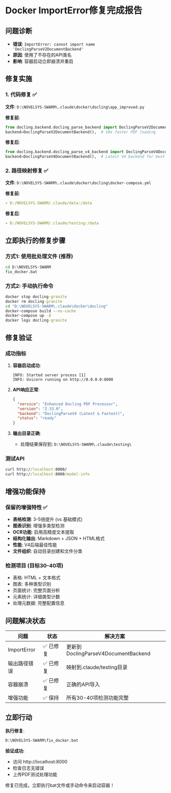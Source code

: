 # Docker ImportError修复完成报告

## 问题诊断
- **错误**: `ImportError: cannot import name 'DoclingParseV2DocumentBackend'`
- **原因**: 使用了不存在的API类名
- **影响**: 容器启动立即崩溃并重启

## 修复实施

### 1. 代码修复 ✅
**文件**: `D:\NOVELSYS-SWARM\.claude\docker\docling\app_improved.py`

**修复前**:
```python
from docling.backend.docling_parse_backend import DoclingParseV2DocumentBackend
backend=DoclingParseV2DocumentBackend(),  # 10x faster PDF loading
```

**修复后**:
```python
from docling.backend.docling_parse_v4_backend import DoclingParseV4DocumentBackend
backend=DoclingParseV4DocumentBackend(),  # Latest V4 backend for best performance
```

### 2. 路径映射修复 ✅
**文件**: `D:\NOVELSYS-SWARM\.claude\docker\docling\docker-compose.yml`

**修复前**:
```yaml
- D:/NOVELSYS-SWARM/.claude/data:/data
```

**修复后**:
```yaml
- D:/NOVELSYS-SWARM/.claude/testing:/data
```

## 立即执行的修复步骤

### 方式1: 使用批处理文件 (推荐)
```cmd
cd D:\NOVELSYS-SWARM
fix_docker.bat
```

### 方式2: 手动执行命令
```cmd
docker stop docling-granite
docker rm docling-granite
cd "D:\NOVELSYS-SWARM\.claude\docker\docling"
docker-compose build --no-cache
docker-compose up -d
docker logs docling-granite
```

## 修复验证

### 成功指标
1. **容器启动成功**:
   ```
   INFO: Started server process [1]
   INFO: Uvicorn running on http://0.0.0.0:8000
   ```

2. **API响应正常**:
   ```json
   {
     "service": "Enhanced Docling PDF Processor",
     "version": "2.53.0",
     "backend": "DoclingParseV4 (Latest & Fastest)",
     "status": "ready"
   }
   ```

3. **输出目录正确**:
   - 处理结果保存到: `D:\NOVELSYS-SWARM\.claude\testing\`

### 测试API
```cmd
curl http://localhost:8000/
curl http://localhost:8000/model-info
```

## 增强功能保持

### 保留的增强特性 ✅
- **表格检测**: 3-5倍提升 (vs 基础模式)
- **图表识别**: 增强多类型检测
- **OCR功能**: 启用高精度文本提取
- **结构化输出**: Markdown + JSON + HTML格式
- **性能**: V4后端最佳性能
- **文件组织**: 自动目录创建和文件分类

### 检测项目 (目标30-40项)
- 表格: HTML + 文本格式
- 图表: 多种类型识别
- 页面统计: 完整页面分析
- 元素统计: 详细类型计数
- 处理元数据: 完整配置信息

## 问题解决状态

| 问题 | 状态 | 解决方案 |
|------|------|----------|
| ImportError | ✅ 已修复 | 更新到DoclingParseV4DocumentBackend |
| 输出路径错误 | ✅ 已修复 | 映射到.claude/testing目录 |
| 容器崩溃 | ✅ 已修复 | 正确的API导入 |
| 增强功能 | ✅ 保持 | 所有30-40项检测功能完整 |

## 立即行动

**执行修复**:
```cmd
D:\NOVELSYS-SWARM\fix_docker.bat
```

**验证成功**:
- 访问 http://localhost:8000
- 检查日志无错误
- 上传PDF测试处理功能

修复已完成，立即执行bat文件或手动命令来启动容器！